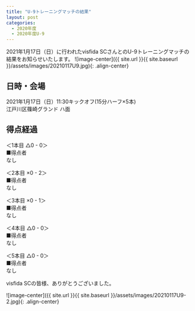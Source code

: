 ```yaml
---
title: "U-9トレーニングマッチの結果"
layout: post
categories:
  - 2020年度
  - 2020年度U-9
---
```


2021年1月17日（日）に行われたvisfida SCさんとのU-9トレーニングマッチの結果をお知らせいたします。
![image-center]({{ site.url }}{{ site.baseurl }}/assets/images/20210117U9.jpg){: .align-center}

## 日時・会場

2021年1月17日（日）11:30キックオフ(15分ハーフ×5本)<br>
江戸川区篠崎グランド ハ面

## 得点経過

＜1本目 △0 - 0＞<br>
■得点者<br>
なし

＜2本目 ×0 - 2＞<br>
■得点者<br>
なし

＜3本目 ×0 - 1＞<br>
■得点者<br>
なし

＜4本目 △0 - 0＞<br>
■得点者<br>
なし

＜5本目 △0 - 0＞<br>
■得点者<br>
なし

visfida SCの皆様、ありがとうございました。

![image-center]({{ site.url }}{{ site.baseurl }}/assets/images/20210117U9-2.jpg){: .align-center}

